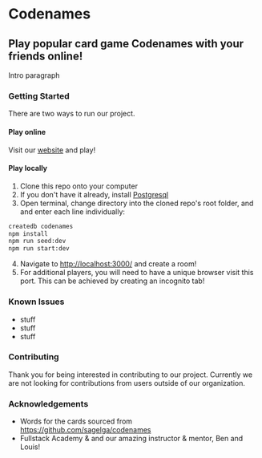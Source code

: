 # Codenames

## Play popular card game Codenames with your friends online!

Intro paragraph

### Getting Started

There are two ways to run our project.

#### Play online

Visit our [website](https://codenames-0nt7.onrender.com) and play!

#### Play locally

1. Clone this repo onto your computer
2. If you don't have it already, install [Postgresql](https://www.postgresql.org/)
3. Open terminal, change directory into the cloned repo's root folder, and and enter each line individually:

```bash
createdb codenames
npm install
npm run seed:dev
npm run start:dev
```

4. Navigate to <http://localhost:3000/> and create a room!
5. For additional players, you will need to have a unique browser visit this port. This can be achieved by creating an incognito tab!

### Known Issues

- stuff
- stuff
- stuff

### Contributing

Thank you for being interested in contributing to our project. Currently we are not looking for contributions from users outside of our organization.

### Acknowledgements

- Words for the cards sourced from <https://github.com/sagelga/codenames>
- Fullstack Academy & and our amazing instructor & mentor, Ben and Louis!
